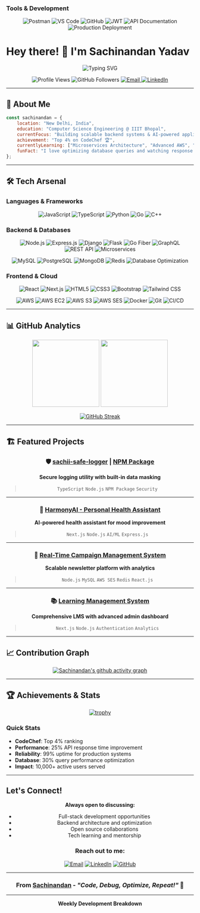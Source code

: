 ### **Tools & Development**
<div align="center">

![Postman](https://img.shields.io/badge/Postman-FF6C37?style=for-the-badge&logo=postman&logoColor=white)
![VS Code](https://img.shields.io/badge/VS%20Code-0078d4?style=for-the-badge&logo=visual-studio-code&logoColor=white)
![GitHub](https://img.shields.io/badge/GitHub-100000?style=for-the-badge&logo=github&logoColor=white)
![JWT](https://img.shields.io/badge/JWT-black?style=for-the-badge&logo=JSON%20web%20tokens&logoColor=white)
![API Documentation](https://img.shields.io/badge/API%20Docs-85EA2D?style=for-the-badge&logo=swagger&logoColor=white)
![Production Deployment](https://img.shields.io/badge/Production-4285F4?style=for-the-badge&logo=google-cloud&logoColor=white)

</div>

# Hey there! 👋 I'm Sachinandan Yadav

<div align="center">
  
![Typing SVG](https://readme-typing-svg.herokuapp.com?font=Fira+Code&weight=600&size=28&pause=1000&color=00D4FF&center=true&vCenter=true&random=false&width=600&lines=Full-Stack+Developer+%F0%9F%9A%80;Backend+Systems+Architect+%E2%9A%99%EF%B8%8F;Problem+Solver+%F0%9F%A7%A9;Open+Source+Contributor+%F0%9F%8C%9F)

</div>

<div align="center">
  <img src="https://komarev.com/ghpvc/?username=sachinandan-05&label=Profile%20views&color=0e75b6&style=flat" alt="Profile Views" />
  <img src="https://img.shields.io/github/followers/sachinandan-05?label=Followers&style=social" alt="GitHub Followers" />
  <a href="mailto:sachinandan.priv05@gmail.com">
    <img src="https://img.shields.io/badge/Email-D14836?style=for-the-badge&logo=gmail&logoColor=white" alt="Email" />
  </a>
  <a href="https://linkedin.com/in/sachinandan">
    <img src="https://img.shields.io/badge/LinkedIn-0077B5?style=for-the-badge&logo=linkedin&logoColor=white" alt="LinkedIn" />
  </a>
</div>

---

## 🚀 About Me

```javascript
const sachinandan = {
    location: "New Delhi, India",
    education: "Computer Science Engineering @ IIIT Bhopal",
    currentFocus: "Building scalable backend systems & AI-powered applications",  
    achievement: "Top 4% on CodeChef 🏆",  
    currentlyLearning: ["Microservices Architecture", "Advanced AWS", "Go"],
    funFact: "I love optimizing database queries and watching response times drop! ⚡"
};
```

---

## 🛠️ Tech Arsenal

### **Languages & Frameworks**
<div align="center">

![JavaScript](https://img.shields.io/badge/JavaScript-F7DF1E?style=for-the-badge&logo=javascript&logoColor=black)
![TypeScript](https://img.shields.io/badge/TypeScript-007ACC?style=for-the-badge&logo=typescript&logoColor=white)
![Python](https://img.shields.io/badge/Python-3776AB?style=for-the-badge&logo=python&logoColor=white)
![Go](https://img.shields.io/badge/Go-00ADD8?style=for-the-badge&logo=go&logoColor=white)
![C++](https://img.shields.io/badge/C++-00599C?style=for-the-badge&logo=cplusplus&logoColor=white)

</div>

### **Backend & Databases**
<div align="center">

![Node.js](https://img.shields.io/badge/Node.js-43853D?style=for-the-badge&logo=node.js&logoColor=white)
![Express.js](https://img.shields.io/badge/Express.js-404D59?style=for-the-badge&logo=express&logoColor=white)
![Django](https://img.shields.io/badge/Django-092E20?style=for-the-badge&logo=django&logoColor=white)
![Flask](https://img.shields.io/badge/Flask-000000?style=for-the-badge&logo=flask&logoColor=white)
![Go Fiber](https://img.shields.io/badge/Go%20Fiber-00ADD8?style=for-the-badge&logo=go&logoColor=white)
![GraphQL](https://img.shields.io/badge/GraphQL-E10098?style=for-the-badge&logo=graphql&logoColor=white)
![REST API](https://img.shields.io/badge/REST%20API-FF6C37?style=for-the-badge&logo=postman&logoColor=white)
![Microservices](https://img.shields.io/badge/Microservices-1572B6?style=for-the-badge&logo=microgenetics&logoColor=white)

![MySQL](https://img.shields.io/badge/MySQL-00000F?style=for-the-badge&logo=mysql&logoColor=white)
![PostgreSQL](https://img.shields.io/badge/PostgreSQL-316192?style=for-the-badge&logo=postgresql&logoColor=white)
![MongoDB](https://img.shields.io/badge/MongoDB-4EA94B?style=for-the-badge&logo=mongodb&logoColor=white)
![Redis](https://img.shields.io/badge/Redis-DC382D?style=for-the-badge&logo=redis&logoColor=white)
![Database Optimization](https://img.shields.io/badge/DB%20Optimization-FF6B6B?style=for-the-badge&logo=databricks&logoColor=white)

</div>

### **Frontend & Cloud**
<div align="center">

![React](https://img.shields.io/badge/React-20232A?style=for-the-badge&logo=react&logoColor=61DAFB)
![Next.js](https://img.shields.io/badge/Next.js-000000?style=for-the-badge&logo=nextdotjs&logoColor=white)
![HTML5](https://img.shields.io/badge/HTML5-E34F26?style=for-the-badge&logo=html5&logoColor=white)
![CSS3](https://img.shields.io/badge/CSS3-1572B6?style=for-the-badge&logo=css3&logoColor=white)
![Bootstrap](https://img.shields.io/badge/Bootstrap-563D7C?style=for-the-badge&logo=bootstrap&logoColor=white)
![Tailwind CSS](https://img.shields.io/badge/Tailwind_CSS-38B2AC?style=for-the-badge&logo=tailwind-css&logoColor=white)

![AWS](https://img.shields.io/badge/AWS-232F3E?style=for-the-badge&logo=amazon-aws&logoColor=white)
![AWS EC2](https://img.shields.io/badge/AWS%20EC2-FF9900?style=for-the-badge&logo=amazon-ec2&logoColor=white)
![AWS S3](https://img.shields.io/badge/AWS%20S3-569A31?style=for-the-badge&logo=amazon-s3&logoColor=white)
![AWS SES](https://img.shields.io/badge/AWS%20SES-232F3E?style=for-the-badge&logo=amazon-aws&logoColor=white)
![Docker](https://img.shields.io/badge/Docker-2496ED?style=for-the-badge&logo=docker&logoColor=white)
![Git](https://img.shields.io/badge/Git-F05032?style=for-the-badge&logo=git&logoColor=white)
![CI/CD](https://img.shields.io/badge/CI%2FCD-4285F4?style=for-the-badge&logo=google-cloud&logoColor=white)

</div>

---

## 📊 GitHub Analytics

<div align="center">
  
<img height="180em" src="https://github-readme-stats.vercel.app/api?username=sachinandan-05&show_icons=true&theme=tokyonight&include_all_commits=true&count_private=true"/>
<img height="180em" src="https://github-readme-stats.vercel.app/api/top-langs/?username=sachinandan-05&layout=compact&langs_count=8&theme=tokyonight"/>

</div>

<div align="center">
  
[![GitHub Streak](https://github-readme-streak-stats.herokuapp.com/?user=sachinandan-05&theme=tokyonight)](https://git.io/streak-stats)

</div>

---

## 🏗️ Featured Projects

<div align="center">

### 🛡️ [sachii-safe-logger](https://github.com/sachii/sachii-safe-logger) | [NPM Package](https://npmjs.com/package/sachii-safe-logger)
**Secure logging utility with built-in data masking**
> `TypeScript` `Node.js` `NPM Package` `Security`

---

### 🤖 [HarmonyAI - Personal Health Assistant](https://github.com/sachii/harmonyai)
**AI-powered health assistant for mood improvement**
> `Next.js` `Node.js` `AI/ML` `Express.js`

---

### 📧 [Real-Time Campaign Management System](https://github.com/sachii/campaign-manager)
**Scalable newsletter platform with analytics**
> `Node.js` `MySQL` `AWS SES` `Redis` `React.js`

---

### 📚 [Learning Management System](https://github.com/sachii/lms-platform)
**Comprehensive LMS with advanced admin dashboard**
> `Next.js` `Node.js` `Authentication` `Analytics`

</div>

---

## 📈 Contribution Graph

<div align="center">
  
[![Sachinandan's github activity graph](https://github-readme-activity-graph.vercel.app/graph?username=sachinandan-05&theme=tokyo-night&hide_border=true)](https://github.com/sachinandan-05)

</div>

---

## 🏆 Achievements & Stats

<div align="center">

[![trophy](https://github-profile-trophy.vercel.app/?username=sachinandan-05&theme=tokyonight&no-frame=true&row=1&column=7)](https://github.com/sachinandan-05)

</div>

### Quick Stats
-  **CodeChef**: Top 4% ranking
-  **Performance**: 25% API response time improvement
- **Reliability**: 99% uptime for production systems
- **Database**: 30% query performance optimization
- **Impact**: 10,000+ active users served

---



##  Let's Connect!

<div align="center">
  
**Always open to discussing:**
-  Full-stack development opportunities
- Backend architecture and optimization
- Open source collaborations
- Tech learning and mentorship

</div>

<div align="center">

### Reach out to me:

[![Email](https://img.shields.io/badge/sachinandan.priv05@gmail.com-D14836?style=for-the-badge&logo=gmail&logoColor=white)](mailto:sachinandan.priv05@gmail.com)
[![LinkedIn](https://img.shields.io/badge/LinkedIn-Connect-0077B5?style=for-the-badge&logo=linkedin&logoColor=white)](https://linkedin.com/in/sachinandan)
[![GitHub](https://img.shields.io/badge/Follow-100000?style=for-the-badge&logo=github&logoColor=white)](https://github.com/sachinandan-05)

</div>

---

<div align="center">
  
### From [Sachinandan](https://github.com/sachinandan-05) - *"Code, Debug, Optimize, Repeat!"* 🔄

</div>

---

<div align="center">
  
**Weekly Development Breakdown**

<!--START_SECTION:waka-->
<!--END_SECTION:waka-->

</div>
